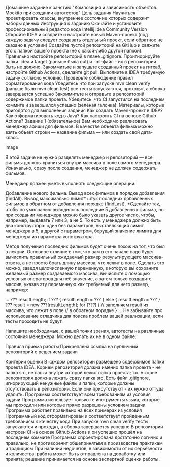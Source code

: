 Домашнее задание к занятию "Композиция и зависимость объектов. Mockito при создании автотестов"
Цель задания
Научиться проектировать классы, внутреннее состояние которых содержит наборы данных
Инструкция к заданию
Скачайте и установите профессиональный редактор кода Intellij Idea Community Version
Откройте IDEA и создайте и настройте новый Maven-проект (под каждую задачу следует создавать отдельный проект, если обратное не сказано в условии)
Создайте пустой репозиторий на GitHub и свяжите его с папкой вашего проекта (не с какой-либо другой папкой).
Правильно настройте репозиторий в плане .gitignore. Проигнорируйте папки .idea и target (раньше была out) и .iml-файл - их в репозитории быть не должно.
Закоммитьте и запушьте созданный проект на гитхаб, настройте Github Actions, сделайте git pull.
Выполните в IDEA требуемую задачу согласно условию.
Проверьте соблюдение правил форматирования кода
Убедитесь что при запуске mvn clean verify (раньше было mvn clean test) все тесты запускаются, проходят, а сборка завершается успешно
Закоммитьте и отправьте в репозиторий содержимое папки проекта.
Убедитесь, что CI запустился на последнем коммите и завершился успешно (зелёная галочка).
Материалы, которые пригодятся для выполнения задания
Как создать Maven-проект в IDEA?
Как отформатировать код в Java?
Как настроить CI на основе Github Actions?
Задание 1 (обязательное)
Вам необходимо реализовать менеджер афиши для фильмов. В качестве объекта фильма можно взять объект строки — название фильма — или создать свой дата-класс.

image

В этой задаче не нужно разделять менеджер и репозиторий — все фильмы должны храниться внутри массива в поле самого менеджера. Изначально, сразу после создания, менеджер не должен содержать фильмов.

Менеджер должен уметь выполнять следующие операции:

Добавление нового фильма.
Вывод всех фильмов в порядке добавления (findAll).
Вывод максимально лимит* штук последних добавленных фильмов в обратном от добавления порядке (findLast).
*Сделайте так, чтобы по умолчанию выводилось последние 5 добавленных фильма, но при создании менеджера можно было указать другое число, чтобы, например, выдавать 7 или 3, а не 5. То есть у менеджера должно быть два конструктора: один без параметров, выставляющий лимит менеджера в 5, а другой с параметром, берущий значение лимита для менеджера из параметра конструктора.

Метод получения последних фильмов будет очень похож на тот, что был в лекции. Основное отличие в том, что вам в его начале надо будет вычислить правильный ожидаемый размер результирующего массива-ответа, а не просто брать длину массива, что лежит в поле. Сделать это можно, заведя целочисленную переменную, в которую вы сохраните желаемый размер создаваемого массива, вычислите с помощью условных операторов для неё значение, а затем только создадите массив, указав эту переменную как требуемый для него размер, например:

...
??? resultLength;
if ??? {
resultLength = ???
} else {
resultLength = ???
}
??? result = new ???[resultLength];
for (???) {
// заполняем result из массива, что лежит в поле
// в обратном порядке
}
...
Не забывайте про использование отладчика для поиска проблем вашей реализации, если тесты проходить не будут.

Напишите необходимые, с вашей точки зрения, автотесты на различные состояния менеджера. Можно делать их не в одном файле.

Правила приема работы
Прикреплена ссылка на публичный репозиторий с решением задачи

Критерии оценки
В каждом репозитории размещено содержимое папки проекта IDEA. Корнем репозитория должна именно папка проекта - не папка src, не папка внутри которой лежит папка проекта; т.о. в корне репозитория должна лежать сразу папка src.
Есть файл .gitignore, игнорирующий ненужные файлы и папки, которые должны отсутствовать в репозитории. Если они присутствуют - их нужно оттуда удалить.
Программа соответствует всем требованиям из условия задачи
Программа использует только те инструменты языка, которые мы проходили или которые прямо разрешены условием задачи
Программа работает правильно на всех примерах из условия
Программный код отформатирован и соответствует пройденным требованиям к качеству кода
При запуске mvn clean verify тесты запускаются и проходят, а сборка завершается успешно
В репозитории настроен CI на основе Github Actions и он успешно прошёл на последнем коммите
Программа спроектирована достаточно логично и правильно, не противоречит общепринятым в производстве практикам и традициям
При наличии недочётов, в зависимости от их серьёзности и количества, работа может быть отправлена на доработку или принята; решение принимается на основе экспертной оценки работы.